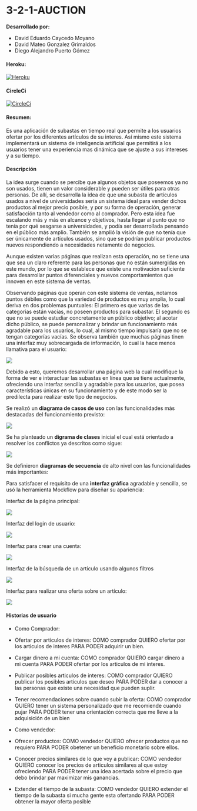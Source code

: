 # 3-2-1-AUCTION
**Desarrollado por:**
- David Eduardo Caycedo Moyano
- David Mateo Gonzalez Grimaldos
- Diego Alejandro Puerto Gómez

#### **Heroku:**

[![Heroku](https://camo.githubusercontent.com/be46aee4f8d55e322c3e7db60ea23a4deb5427c9/68747470733a2f2f6865726f6b752d62616467652e6865726f6b756170702e636f6d2f3f6170703d6865726f6b752d6261646765)](https://auctionsaplication.herokuapp.com/)

#### **CircleCi**

[![CircleCi](https://camo.githubusercontent.com/be46aee4f8d55e322c3e7db60ea23a4deb5427c9/68747470733a2f2f6865726f6b752d62616467652e6865726f6b756170702e636f6d2f3f6170703d6865726f6b752d6261646765)](https://circleci.com/gh/ARSW-2020-1-3-2-1-AUCTION/3-2-1-AUCTION)

#### **Resumen:**

Es una aplicación de subastas en tiempo real que permite a los usuarios ofertar por los diferentes artículos de su interes. Así mismo este sistema implementará un sistema de inteligencia artificial que permitirá a los usuarios tener una experiencia mas dinámica que se ajuste a sus intereses y a su tiempo.
    
#### **Descripción**

La idea surge cuando se percibe que algunos objetos que poseemos ya no son usados, tienen un valor considerable y pueden ser útiles para otras personas. De allí, se desarrolla la idea de que una subasta de artículos usados a nivel de universidades sería un sistema ideal para vender dichos productos al mejor precio posible, y por su forma de operación, generar satisfacción tanto al vendedor como al comprador. Pero esta idea fue escalando más y más en alcance y objetivos, hasta llegar al punto que no tenía por qué sesgarse a universidades, y podía ser desarrollada pensando en el público más amplio. También se amplió la visión de que no tenía que ser únicamente de artículos usados, sino que se podrían publicar productos nuevos  respondiendo a necesidades netamente de negocios.

Aunque existen varias páginas que realizan esta operación, no se tiene una que sea un claro referente para las personas que no están sumergidas en este mundo, por lo que se establece que existe una motivación suficiente para desarrollar puntos diferenciales y nuevos comportamientos que innoven en este sistema de ventas.

Observando páginas que operan con este sistema de ventas, notamos puntos débiles como que la variedad de productos es muy amplia, lo cual deriva en dos problemas puntuales: El primero es que varias de las categorias están vacias, no poseen productos para subastar. El segundo es que no se puede estudiar concretamente un público objetivo; al acotar dicho público, se puede personalizar y brindar un funcionamiento más agradable para los usuarios, lo cual, al mismo tiempo impulsaría que no se tengan categorías vacías. Se observa también que muchas páginas tinen una interfaz muy sobrecargada de información, lo cual la hace menos llamativa para el usuario:

![](/img/sobrecarga.jpg)

Debido a esto, queremos desarrollar una página web la cual modifique la forma de ver e interactuar las subastas en línea que se tiene actualmente, ofreciendo una interfaz sencilla y agradable para los usuarios, que posea características únicas en su funcionamiento y de este modo ser la predilecta para realizar este tipo de negocios.

Se realizó un **diagrama de casos de uso** con las funcionalidades más destacadas del funcionamiento previsto:

![](/img/CasosDeUso.jpg)

Se ha planteado un **digrama de clases** inicial el cual está orientado a resolver los conflictos ya descritos como sigue:

![](/img/DiagramaDeClases.jpg)

Se definieron **diagramas de secuencia** de alto nivel con las funcionalidades más importantes:



Para satisfacer el requisito de una **interfaz gráfica** agradable y sencilla, se usó la herramienta Mockflow para diseñar su apariencia:

Interfaz de la página principal:

![](/img/InterfazUsuario1.PNG)

Interfaz del login de usuario:

![](/img/InterfazUsuario2.PNG)

Interfaz para crear una cuenta:

![](/img/InterfazUsuario3.PNG)

Interfaz de la búsqueda de un artículo usando algunos filtros

![](/img/InterfazUsuario4.PNG)

Interfaz para realizar una oferta sobre un artículo:

![](/img/InterfazUsuario5.PNG)

#### **Historias de usuario**

- Como Comprador:

- Ofertar por articulos de interes: COMO comprador QUIERO ofertar por los articulos de interes PARA PODER adquirir un bien.
- Cargar dinero a mi cuenta: COMO comprador QUIERO cargar dinero a mi cuenta PARA PODER ofertar por los articulos de mi interes.
- Publicar posibles articulos de interes: COMO comprador QUIERO publicar los posibles articulos que deseo PARA PODER dar a conocer a las personas que existe una necesidad que pueden suplir.
- Tener recomendaciones sobre cuando subir la oferta: COMO comprador QUIERO tener un sistema personalizado que me recomiende cuando pujar PARA PODER tener una orientación correcta que me lleve a la adquisición de un bien

- Como vendedor:

- Ofrecer productos: COMO vendedor QUIERO ofrecer productos que no requiero PARA PODER obetener un beneficio monetario sobre ellos.
- Conocer precios similares de lo que voy a publicar: COMO vendedor QUIERO conocer los precios de articulos similares al que estoy ofreciendo PARA PODER tener una idea acertada sobre el precio que debo brindar par maximizar mis ganancias.
- Extender el tiempo de la subasta: COMO vendedor QUIERO extender el tiempo de la subasta si mucha gente esta ofertando PARA PODER obtener la mayor oferta posible


